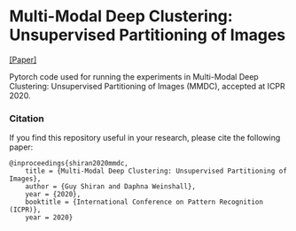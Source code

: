 # Multi-Modal Deep Clustering: Unsupervised Partitioning of Images
[[Paper]](https://arxiv.org/abs/1912.02678)

Pytorch code used for running the experiments in Multi-Modal Deep Clustering: Unsupervised Partitioning of Images (MMDC), accepted at ICPR 2020.



### Citation
If you find this repository useful in your research, please cite the following paper:

    @inproceedings{shiran2020mmdc,
        title = {Multi-Modal Deep Clustering: Unsupervised Partitioning of Images},
        author = {Guy Shiran and Daphna Weinshall},
        year = {2020},
        booktitle = {International Conference on Pattern Recognition (ICPR)},
        year = 2020}
